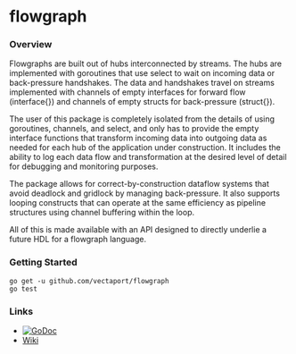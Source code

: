 # flowgraph

### Overview

Flowgraphs are built out of hubs interconnected by streams. The hubs are implemented with goroutines that use select to wait on incoming data or back-pressure handshakes. The data and handshakes travel on streams implemented with channels of empty interfaces for forward flow (interface{}) and channels of empty structs for back-pressure (struct{}).

The user of this package is completely isolated from the details of using goroutines, channels, and select, and only has to provide the empty interface functions that transform incoming data into outgoing data as needed for each hub of the application under construction. It includes the ability to log each data flow and transformation at the desired level of detail for debugging and monitoring purposes. 

The package allows for correct-by-construction dataflow systems that avoid deadlock and gridlock by managing back-pressure.   It also supports looping constructs that can operate at the same efficiency as pipeline structures using channel buffering within the loop. 

All of this is made available with an API designed to directly underlie a future HDL for a flowgraph language.

### Getting Started

```
go get -u github.com/vectaport/flowgraph
go test
```


### Links

* [![GoDoc](https://godoc.org/github.com/vectaport/flowgraph?status.svg)](https://godoc.org/github.com/vectaport/flowgraph)
* [Wiki](https://github.com/vectaport/flowgraph/wiki)
